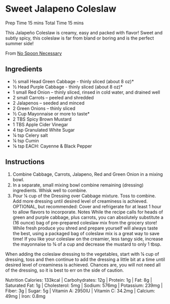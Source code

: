 # Sweet Jalapeno Coleslaw

Prep Time 15 mins
Total Time 15 mins

This Jalapeño Coleslaw is creamy, easy and packed with flavor!  Sweet and subtly spicy, this coleslaw is far from bland or boring and is the perfect summer side!

From [No Spoon Necessary](https://www.nospoonnecessary.com/jalapeno-coleslaw-pulled-pork-sandwich/#wprm-recipe-container-11876)

## Ingredients

- &frac12; small Head Green Cabbage - thinly sliced (about 8 oz)*
- &frac12; Head Purple Cabbage - thinly sliced (about 8 oz)*
- 1 small Red Onion – thinly sliced, rinsed in cold water, and drained well
- 2 small Carrots – peeled and shredded
- 2 Jalapenos – seeded and minced
- 2 Green Onions – thinly sliced
- &frac12; Cup Mayonnaise or more to taste*
- 2 TBS Spicy Brown Mustard
- 1 TBS Apple Cider Vinegar
- 4 tsp Granulated White Sugar
- &frac14; tsp Celery salt
- &frac14; tsp Cumin
- &frac18; tsp EACH: Cayenne & Black Pepper

## Instructions

1. Combine Cabbage, Carrots, Jalapeno, Red and Green Onion in a mixing bowl.
2. In a separate, small mixing bowl combine remaining (dressing) ingredients. Whisk well to combine.
3. Pour &frac14; cup of the Dressing over Cabbage mixture. Toss to combine. Add more dressing until desired level of creaminess is achieved. 
OPTIONAL, but recommended:  Cover and refrigerate for at least 1 hour to allow flavors to incorporate.
Notes
While the recipe calls for heads of green and purple cabbage, plus carrots, you can absolutely substitute a (16 ounce) bag of pre-prepared coleslaw mix from the grocery store!  While fresh produce you shred and prepare yourself will always taste the best, using a packaged bag of coleslaw mix is a great way to save time!
If you like your coleslaw on the creamier, less tangy side, increase the mayonnaise to &frac34; of a cup and decrease the mustard to only 1 tbsp.

When adding the coleslaw dressing to the vegetables, start with &frac14; cup of dressing, toss and then continue to add the dressing a little bit at a time until desired level of creaminess is achieved.  Chances are, you will not need all of the dressing, so it is best to err on the side of caution.

Nutrition
Calories: 133kcal | Carbohydrates: 12g | Protein: 1g | Fat: 8g | Saturated Fat: 1g | Cholesterol: 5mg | Sodium: 576mg | Potassium: 239mg | Fiber: 3g | Sugar: 5g | Vitamin A: 2950IU | Vitamin C: 34.2mg | Calcium: 49mg | Iron: 0.8mg
